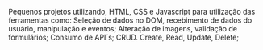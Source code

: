 Pequenos projetos utilizando, HTML, CSS e Javascript para utilização das ferramentas como:
Seleção de dados no DOM, recebimento de dados do usuário, manipulação e eventos;
Alteração de imagens, validação de formulários;
Consumo de API´s;
CRUD. Create, Read, Update, Delete;
